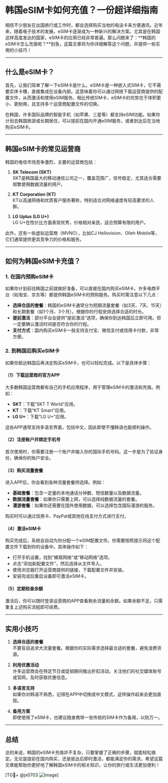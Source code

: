 # 韩国eSIM卡如何充值？一份超详细指南

相信不少朋友在出国旅行或工作时，都会选择购买当地的电话卡来方便通讯。近年来，随着电子技术的发展，eSIM卡逐渐成为一种新兴的解决方案。尤其是在韩国这样高度发达的国家，eSIM卡的应用已经非常普遍。那么问题来了：**韩国的eSIM卡怎么充值呢？**别急，这篇文章将为你详细解答这个问题，并提供一些实用的小技巧！

---

## 什么是eSIM卡？

首先，让我们简单了解一下eSIM卡是什么。eSIM卡是一种嵌入式SIM卡，它不需要实体卡槽，直接集成在设备内部。这意味着你可以通过网络下载运营商提供的配置文件，从而激活和使用eSIM服务。相比传统SIM卡，eSIM卡的优势在于体积更小、更耐用，且支持多个运营商配置文件的切换。

在韩国，许多国际品牌的智能手机（如苹果、三星等）都支持eSIM功能。如果你计划去韩国旅游或长期居住，可以提前在国内开通eSIM服务，或者到达后在当地购买eSIM卡。

---

## 韩国eSIM卡的常见运营商

韩国的电信市场竞争激烈，主要的运营商包括：

1. **SK Telecom (SKT)**  
   SKT是韩国最大的移动通信公司之一，覆盖范围广，信号稳定，尤其适合需要频繁使用数据流量的用户。

2. **KT Corporation (KT)**  
   KT以高速网络和优质客户服务著称，特别适合对网络速度有较高要求的人群。

3. **LG Uplus (LG U+)**  
   LG U+在性价比方面表现优秀，价格相对亲民，适合预算有限的用户。

此外，还有一些虚拟运营商（MVNO），比如CJ Hellovision、Olleh Mobile等，它们通常提供更具竞争力的价格和服务。

---

## 如何为韩国eSIM卡充值？

### 1. 在国内预购eSIM卡

如果你计划前往韩国之前就做好准备，可以直接在国内购买eSIM卡。许多电商平台（如淘宝、京东等）都提供韩国eSIM卡的预购服务。购买时需注意以下几点：

- **选择合适的套餐**：韩国的eSIM卡通常分为短期流量套餐（如3天、7天、15天）和长期套餐（如1个月、3个月）。根据你的行程安排选择合适的时长。
- **提前激活**：部分平台会提供“提前激活”选项，确保你到达韩国后立即可用。但一定要确认激活时间是否符合你的行程。
- **支付方式**：国内购买eSIM卡一般支持支付宝、微信支付或信用卡付款，非常方便。

### 2. 到韩国后购买eSIM卡

如果你抵达韩国后再决定购买eSIM卡，也可以轻松完成。以下是具体步骤：

#### （1）下载运营商的官方APP

大多数韩国运营商都有自己的手机应用程序，用于管理eSIM卡的激活和充值。例如：

- **SKT**：下载“SKT T World”应用。
- **KT**：下载“KT Smart”应用。
- **LG U+**：下载“LG U+”应用。

这些APP通常支持多语言界面，包括中文，因此即使不懂韩语也能顺利操作。

#### （2）注册账户并绑定手机号

首次使用时，你需要注册一个账户并输入你的国际手机号码。这一步是为了验证身份，确保你的账户安全。

#### （3）购买流量套餐

进入APP后，你会看到各种流量套餐供选择。例如：

- **基础套餐**：包含一定量的本地通话分钟数、短信数量以及数据流量。
- **数据流量套餐**：如果你只需要上网，可以选择纯数据流量的套餐。
- **漫游套餐**：如果你还需要在国外使用数据，可以选择包含国际漫游的服务。

购买时可以通过信用卡、PayPal或其他在线支付方式进行支付。

#### （4）激活eSIM卡

购买完成后，系统会自动为你分配一个eSIM配置文件。你需要按照提示将这个配置文件下载到你的设备中。具体操作如下：

- 打开手机设置，找到“蜂窝网络”或“移动网络”选项。
- 点击“添加新配置文件”，然后选择从文件导入。
- 使用浏览器打开运营商提供的链接，下载配置文件并安装。
- 安装完成后重启设备即可激活eSIM卡。

#### （5）定期检查余额

激活后，你可以随时登录运营商的APP查看剩余流量和余额。如果余额不足，只需重复上述购买流程即可续费。

---

## 实用小技巧

1. **选择合适的套餐**  
   不要盲目追求大流量套餐。根据你的实际需求选择最合适的套餐，避免浪费资源。

2. **利用优惠活动**  
   许多运营商会在特定节日或促销期间推出折扣活动。关注他们的社交媒体账号或官网，及时获取优惠信息。

3. **多语言支持**  
   如果你对韩语不熟悉，记得在APP中切换成中文模式，这样操作起来会更加直观。

4. **备用方案**  
   即使使用了eSIM卡，也建议随身携带一张传统的SIM卡作为备用，以防万一。

---

## 总结

总的来说，韩国的eSIM卡充值并不复杂，只要掌握了正确的步骤，就能轻松搞定。无论是提前在国内购买，还是抵达后即时激活，都能满足你的需求。希望这篇文章能帮助你更好地了解韩国eSIM卡的相关知识，让你的旅行或生活更加便利！

[TG💪+ @jx0703 ![Image](https://github.com/user-attachments/assets/dbca1d08-cadb-493c-b0ec-ad6f7a83f270)]